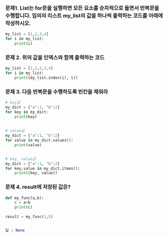### 문제1. List는 for문을 실행하면 모든 요소를 순차적으로 돌면서 반복문을 수행합니다. 임의의 리스트 my_list의 값을 하나씩 출력하는 코드를 아래에 작성하시오.

```python
my_list = [1,2,3,4]
for i in my_list:
    print(i)
```



### 문제 2. 위의 값을 인덱스와 함께 출력하는 코드

```python
my_list = [1,2,2,3,4]
for i in my_list:
    print((my_list.index(i), i))
```



### 문제 3.  다음 반복문을 수행하도록 빈칸을 채워라



```python
# key값
my_dict = {"a":1, "b":2}
for key in my_dict:
    print(key)
    
    
# value값
my_dict = {"a":1, "b":2}
for value in my_dict.values():
    print(value)

    
# key, value값
my_dict = {"a":1, "b":2}
for key,value in my_dict.items():
    print((key, value))    

```



### 문제 4.  result에 저장된 값은?

```python
def my_func(a,b):
    c = a+b
    print(c)
    
result = my_func(1,5)


답 : None
```



